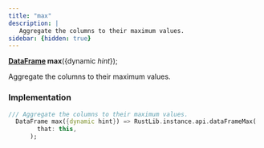 ```yaml
---
title: "max"
description: |
   Aggregate the columns to their maximum values.
sidebar: {hidden: true}
---
```

<span class="dart-code"><strong>[DataFrame] max</strong>({<span class="nobr">dynamic <i>hint</i></span>});</span>

 Aggregate the columns to their maximum values.
### Implementation
```dart
/// Aggregate the columns to their maximum values.
  DataFrame max({dynamic hint}) => RustLib.instance.api.dataFrameMax(
        that: this,
      );
```

[DataFrame]: /reference/classes/dataframe
[dynamic]: #